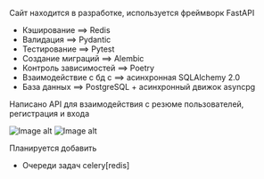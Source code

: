 Сайт находится в разработке, используется фреймворк FastAPI

- Кэширование ==> Redis
- Валидация ==> Pydantic
- Тестирование ==> Pytest
- Создание миграций ==> Alembic
- Контроль зависимостей ==> Poetry
- Взаимодействие с бд с ==> асинхронная SQLAlchemy 2.0
- База данных ==> PostgreSQL + асинхронный движок asyncpg

Написано API для взаимодействия с резюме пользователей, регистрация и входа

![Image alt](https://github.com/TetherOne/head_hunter/raw/master/photoes_for_github/img_1.png)
![Image alt](https://github.com/TetherOne/head_hunter/raw/master/photoes_for_github/img_2.png)

Планируется добавить
- Очереди задач celery[redis]
